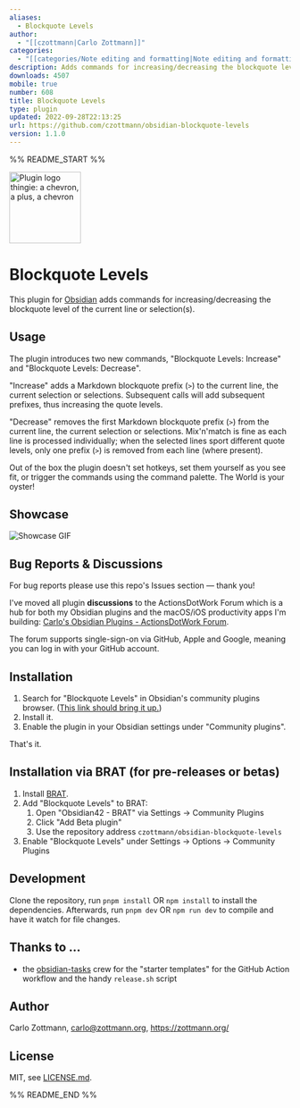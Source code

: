```yaml
---
aliases:
  - Blockquote Levels
author:
  - "[[czottmann|Carlo Zottmann]]"
categories:
  - "[[categories/Note editing and formatting|Note editing and formatting]]"
description: Adds commands for increasing/decreasing the blockquote level of the current line or selection.
downloads: 4507
mobile: true
number: 608
title: Blockquote Levels
type: plugin
updated: 2022-09-28T22:13:25
url: https://github.com/czottmann/obsidian-blockquote-levels
version: 1.1.0
---
```


%% README_START %%

<img src="https://raw.githubusercontent.com/czottmann/obsidian-blockquote-levels/main/readme-assets/blockquote-levels-256.png" height="128" alt="Plugin logo thingie: a chevron, a plus, a chevron">

# Blockquote Levels

This plugin for [Obsidian](https://obsidian.md) adds commands for increasing/decreasing the blockquote level of the current line or selection(s).


## Usage

The plugin introduces two new commands, "Blockquote Levels: Increase" and "Blockquote Levels: Decrease".

"Increase" adds a Markdown blockquote prefix (`>`) to the current line, the current selection or selections.  Subsequent calls will add subsequent prefixes, thus increasing the quote levels.

"Decrease" removes the first Markdown blockquote prefix (`>`) from the current line, the current selection or selections.  Mix'n'match is fine as each line is processed individually; when the selected lines sport different quote levels, only one prefix (`>`) is removed from each line (where present).

Out of the box the plugin doesn't set hotkeys, set them yourself as you see fit, or trigger the commands using the command palette.  The World is your oyster!


## Showcase

![Showcase GIF](https://raw.githubusercontent.com/czottmann/obsidian-blockquote-levels/main/readme-assets/showcase.gif)


## Bug Reports & Discussions

For bug reports please use this repo's Issues section — thank you!

I've moved all plugin **discussions** to the ActionsDotWork Forum which is a hub for both my Obsidian plugins and the macOS/iOS productivity apps I'm building: [Carlo's Obsidian Plugins - ActionsDotWork Forum](https://forum.actions.work/c/obsidian-plugins/8).

The forum supports single-sign-on via GitHub, Apple and Google, meaning you can log in with your GitHub account.


## Installation

1. Search for "Blockquote Levels" in Obsidian's community plugins browser. ([This link should bring it up.](https://obsidian.md/plugins?id=zottmann))
2. Install it.
3. Enable the plugin in your Obsidian settings under "Community plugins".

That's it.


## Installation via BRAT (for pre-releases or betas)

1. Install [BRAT](https://github.com/TfTHacker/obsidian42-brat).
2. Add "Blockquote Levels" to BRAT:
    1. Open "Obsidian42 - BRAT" via Settings → Community Plugins
    2. Click "Add Beta plugin"
    3. Use the repository address `czottmann/obsidian-blockquote-levels`
3. Enable "Blockquote Levels" under Settings → Options → Community Plugins


## Development

Clone the repository, run `pnpm install` OR `npm install` to install the dependencies.  Afterwards, run `pnpm dev` OR `npm run dev` to compile and have it watch for file changes.


## Thanks to …

- the [obsidian-tasks](https://github.com/obsidian-tasks-group/obsidian-tasks) crew for the "starter templates" for the GitHub Action workflow and the handy  `release.sh` script


## Author

Carlo Zottmann, <carlo@zottmann.org>, https://zottmann.org/


## License

MIT, see [LICENSE.md](https://github.com/czottmann/obsidian-blockquote-levels/blob/main/LICENSE.md).


%% README_END %%